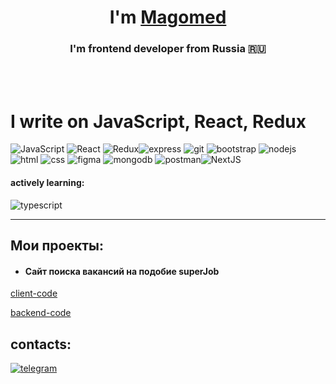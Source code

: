 <h1 align="center">I'm <a href="https://t.me/mturlaev13" target="_blank">Magomed</a></h1>



<h3 align="center">I'm  frontend developer from Russia 🇷🇺</h3>
<br>
<br>
<h1 align="left"> I write on JavaScript, React, Redux</h1>



![JavaScript](https://img.shields.io/badge/-JavaScript-090909?style=for-the-badge&logo=JavaScript)   ![React](https://img.shields.io/badge/-React-090909?style=for-the-badge&logo=react)     ![Redux](https://img.shields.io/badge/-Redux-090909?style=for-the-badge&logo=redux)![express](https://img.shields.io/badge/-express-090909?style=for-the-badge&logo=express) ![git](https://img.shields.io/badge/-git-090909?style=for-the-badge&logo=git) ![bootstrap](https://img.shields.io/badge/-bootstrap-090909?style=for-the-badge&logo=bootstrap) ![nodejs](https://img.shields.io/badge/-nodejs-090909?style=for-the-badge&logo=nodedotjs) ![html](https://img.shields.io/badge/-html-090909?style=for-the-badge&logo=html5)  ![css](https://img.shields.io/badge/-css-090909?style=for-the-badge&logo=css3) ![figma](https://img.shields.io/badge/-figma-090909?style=for-the-badge&logo=figma) ![mongodb](https://img.shields.io/badge/-mongodb-090909?style=for-the-badge&logo=mongodb) ![postman](https://img.shields.io/badge/-postman-090909?style=for-the-badge&logo=postman)![NextJS](https://img.shields.io/badge/-NextJS-090909?style=for-the-badge&logo=next.js)

#### actively learning:
   ![typescript](https://img.shields.io/badge/-typescript-090909?style=for-the-badge&logo=typescript)

***
## Мои проекты:


* #### Сайт поиска вакансий на подобие superJob

[client-code](https://github.com/mturlaev/frontend-serchWork.git)

[backend-code](https://github.com/mturlaev/backend-SearchWork.git)


## contacts:
   
   [![telegram](https://img.shields.io/badge/-telegram-090909?style=for-the-badge&logo=telegram)](https://t.me/mturlaev13) 
   
  
